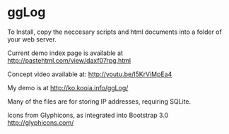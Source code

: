 ggLog
=====

To Install, copy the neccesary scripts and html documents into a folder of your web server.

Current demo index page is available at http://pastehtml.com/view/daxf07rpg.html

Concept video available at: http://youtu.be/I5KrViMpEa4

My demo is at http://ko.kooia.info/ggLog/

Many of the files are for storing IP addresses, requiring SQLite.

Icons from Glyphicons, as integrated into Bootstrap 3.0 http://glyphicons.com/
